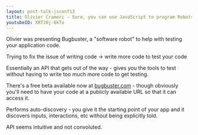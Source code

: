```yaml
---
layout: post-talk-jsconf13
title: Olivier Crameri - Sure, you can use JavaScript to program Robots. But how about having a Robot debug your JavaScript instead?
youtubeID: XRT20j-6kTo
---
```


Olivier was presenting Bugbuster, a "software robot" to help with testing your
application code.

Trying to fix the issue of writing code -> write more code to test your code

Essentially an API that gets out of the way - gives you the tools to test
without having to write too much more code to get testing.

There's a free beta available now at [bugbuster.com](http://bugbuster.com) -
though obviously you'll need to have your code at a publicly available URL so
that it can access it.

Performs auto-discovery - you give it the starting point of your app and it
discovers inputs, interactions, etc without being explicitly told.

API seems intuitive and not convoluted.
